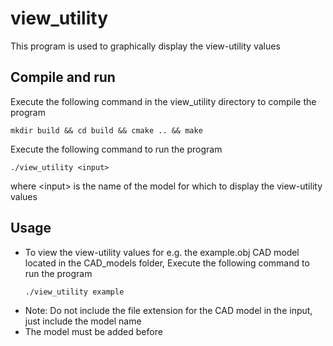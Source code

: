 # view_utility
This program is used to graphically display the view-utility values

## Compile and run
Execute the following command in the view_utility directory to compile the program
```
mkdir build && cd build && cmake .. && make
```
Execute the following command to run the program
```
./view_utility <input>
```

where \<input\> is the name of the model for which to display the view-utility values

## Usage
* To view the view-utility values for e.g. the example.obj CAD model located in the CAD_models folder, Execute the following command to run the program 
    ```
    ./view_utility example
    ```
* Note: Do not include the file extension for the CAD model in the input, just include the model name
* The model must be added before 
